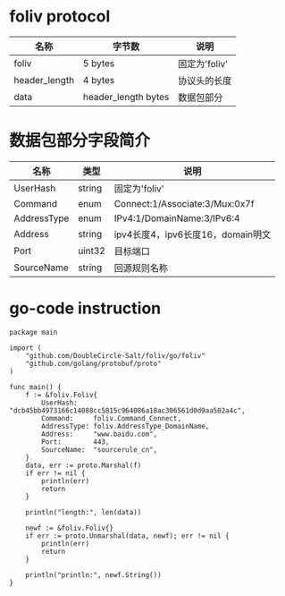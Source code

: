 # foliv protocol

| 名称   | 字节数  | 说明  |
|  ----  | ----  | ----  |
| foliv  | 5 bytes | 固定为'foliv' |
| header_length  | 4 bytes | 协议头的长度 |
| data | header_length bytes | 数据包部分 |

# 数据包部分字段简介

| 名称   | 类型  | 说明  |
|  ----  | ----  | ----  |
| UserHash  | string | 固定为'foliv' |
| Command  | enum | Connect:1/Associate:3/Mux:0x7f |
| AddressType | enum | IPv4:1/DomainName:3/IPv6:4 |
| Address | string | ipv4长度4，ipv6长度16，domain明文 |
| Port | uint32 | 目标端口 |
| SourceName | string | 回源规则名称 |

# go-code instruction

```
package main

import (
	"github.com/DoubleCircle-Salt/foliv/go/foliv"
	"github.com/golang/protobuf/proto"
)

func main() {
	f := &foliv.Foliv{
		UserHash:    "dcb45bb4973166c14088cc5815c964086a18ac306561d0d9aa502a4c",
		Command:     foliv.Command_Connect,
		AddressType: foliv.AddressType_DomainName,
		Address:     "www.baidu.com",
		Port:        443,
		SourceName:  "sourcerule_cn",
	}
	data, err := proto.Marshal(f)
	if err != nil {
		println(err)
		return
	}

	println("length:", len(data))

	newf := &foliv.Foliv{}
	if err := proto.Unmarshal(data, newf); err != nil {
		println(err)
		return
	}

	println("println:", newf.String())
}
```
